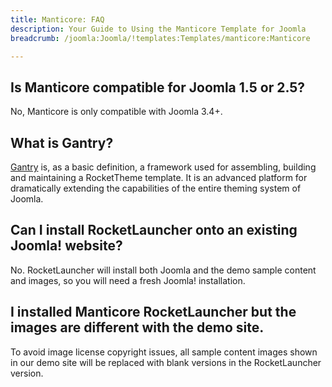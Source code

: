 ```yaml
---
title: Manticore: FAQ
description: Your Guide to Using the Manticore Template for Joomla
breadcrumb: /joomla:Joomla/!templates:Templates/manticore:Manticore

---
```


## Is Manticore compatible for Joomla 1.5 or 2.5?

No, Manticore is only compatible with Joomla 3.4+.

## What is Gantry?

[Gantry][gantry] is, as a basic definition, a framework used for assembling, building and maintaining a RocketTheme template. It is an advanced platform for dramatically extending the capabilities of the entire theming system of Joomla.

## Can I install RocketLauncher onto an existing Joomla! website?

No. RocketLauncher will install both Joomla and the demo sample content and images, so you will need a fresh Joomla! installation.

## I installed Manticore RocketLauncher but the images are different with the demo site.

To avoid image license copyright issues, all sample content images shown in our demo site will be replaced with blank versions in the RocketLauncher version.

[gantry]: http://gantry.org/
[forum]: http://www.rockettheme.com/forum/joomla-template-manticore
[roksprocket]: http://www.rockettheme.com/joomla/extensions/roksprocket
